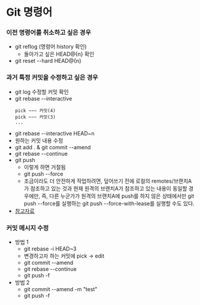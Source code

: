 # Git 명령어

### 이전 명령어를 취소하고 싶은 경우
* git reflog (명령어 history 확인)
  * 돌아가고 싶은 HEAD@{n} 확인
* git reset --hard HEAD@{n}

### 과거 특정 커밋을 수정하고 싶은 경우
* git log 수정할 커밋 확인
* git rebase --interactive
  ```
  pick ~~~ 커밋(4)
  pick ~~~ 커밋(3)
  ...
* git rebase --interactive HEAD~n
* 원하는 커밋 내용 수정
* git add . & git commit --amend
* git rebase --continue
* git push
  * 이렇게 하면 거절됨
  * git push --force
  * 조금이라도 더 안전하게 작업하려면, 덮어쓰기 전에 로컬의 remotes/브랜치A가 참조하고 있는 것과 현재 원격의 브랜치A가 참조하고 있는 내용이 동일할 경우에만, 즉, 다른 누군가가 원격의 브랜치A에 push를 하지 않은 상태에서만 git push --force를 실행하는 git push --force-with-lease를 실행할 수도 있다.
* [참고자료](https://homoefficio.github.io/2017/04/16/Git-%EA%B3%BC%EA%B1%B0%EC%9D%98-%ED%8A%B9%EC%A0%95-%EC%BB%A4%EB%B0%8B-%EC%88%98%EC%A0%95%ED%95%98%EA%B8%B0/)

### 커밋 메시지 수정

* 방법 1
  * git rebase -i HEAD~3
  * 변경하고자 하는 커밋에 pick -> edit
  * git commit --amend
  * git rebase --continue
  * git push -f
* 방법 2
  * git commit --amend -m "test"
  * git push -f
